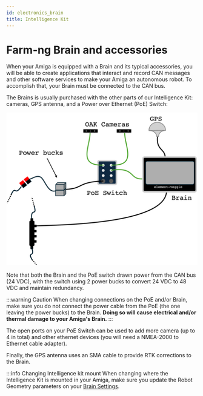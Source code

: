 ```yaml
---
id: electronics_brain
title: Intelligence Kit
---
```


# Farm-ng Brain and accessories

When your Amiga is equipped with a Brain and its typical accessories, you will be able to create applications that interact and record CAN messages and other software services to make your Amiga an autonomous robot. To accomplish that, your Brain must be connected to the CAN bus.

The Brains is usually purchased with the other parts of our Intelligence Kit: cameras, GPS antenna, and a Power over Ethernet (PoE) Switch:

![schematics of intelligence Kit](./assets/intel.png)

Note that both the Brain and the PoE switch drawn power from the CAN bus (24 VDC), with the switch using 2 power bucks to convert 24 VDC to 48 VDC and maintain redundancy.

:::warning Caution
When changing connections on the PoE and/or Brain, make sure you do not connect the power cable from the PoE (the one leaving the power bucks) to the Brain. **Doing so will cause electrical and/or thermal damage to your Amiga's Brain.**
:::

The open ports on your PoE Switch can be used to add more camera (up to 4 in total) and other ethernet devices  (you will need a NMEA-2000 to Ethernet cable adapter).

Finally, the GPS antenna uses an SMA cable to provide RTK corrections to the Brain.

:::info Changing Intelligence kit mount
When changing where the Intelligence Kit is mounted in your Amiga, make sure you update the Robot Geometry parameters on your [Brain Settings](../apps/launcher/#robot-geometry).